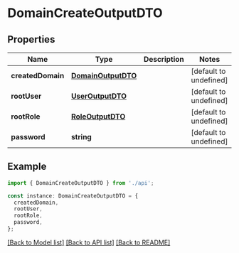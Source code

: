 # DomainCreateOutputDTO

## Properties

| Name              | Type                                      | Description | Notes                  |
| ----------------- | ----------------------------------------- | ----------- | ---------------------- |
| **createdDomain** | [**DomainOutputDTO**](DomainOutputDTO.md) |             | [default to undefined] |
| **rootUser**      | [**UserOutputDTO**](UserOutputDTO.md)     |             | [default to undefined] |
| **rootRole**      | [**RoleOutputDTO**](RoleOutputDTO.md)     |             | [default to undefined] |
| **password**      | **string**                                |             | [default to undefined] |

## Example

```typescript
import { DomainCreateOutputDTO } from './api';

const instance: DomainCreateOutputDTO = {
  createdDomain,
  rootUser,
  rootRole,
  password,
};
```

[[Back to Model list]](../README.md#documentation-for-models) [[Back to API list]](../README.md#documentation-for-api-endpoints) [[Back to README]](../README.md)
